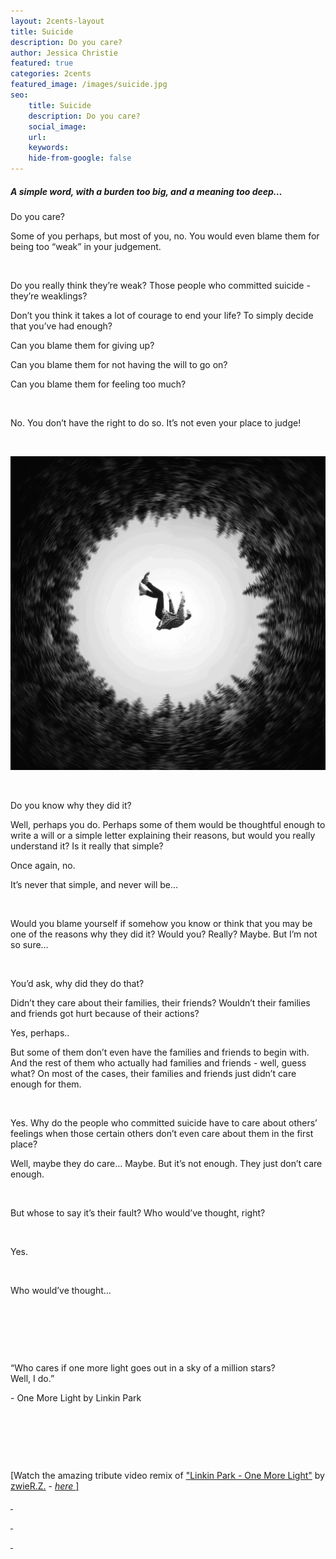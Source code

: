 ```yaml
---
layout: 2cents-layout
title: Suicide
description: Do you care?
author: Jessica Christie
featured: true
categories: 2cents
featured_image: /images/suicide.jpg
seo:
    title: Suicide
    description: Do you care?
    social_image:
    url:
    keywords:
    hide-from-google: false
---
```

##### A simple word, with a burden too big, and a meaning too deep…

Do you care?

Some of you perhaps, but most of you, no. You would even blame them for being too “weak” in your judgement.

&nbsp;

Do you really think they’re weak? Those people who committed suicide - they’re weaklings?

Don’t you think it takes a lot of courage to end your life? To simply decide that you’ve had enough?

Can you blame them for giving up?

Can you blame them for not having the will to go on?

Can you blame them for feeling too much?

&nbsp;

No. You don’t have the right to do so. It’s not even your place to judge\!

&nbsp;

<div>
    <img src="/images/suicide.jpg">
</div>

&nbsp;

Do you know why they did it?

Well, perhaps you do. Perhaps some of them would be thoughtful enough to write a will or a simple letter explaining their reasons, but would you really understand it? Is it really that simple?

Once again, no.

It’s never that simple, and never will be…

&nbsp;

Would you blame yourself if somehow you know or think that you may be one of the reasons why they did it? Would you? Really? Maybe. But I’m not so sure…

&nbsp;

You’d ask, why did they do that?

Didn’t they care about their families, their friends? Wouldn’t their families and friends got hurt because of their actions?

Yes, perhaps..

But some of them don’t even have the families and friends to begin with. And the rest of them who actually had families and friends - well, guess what? On most of the cases, their families and friends just didn’t care enough for them.

&nbsp;

Yes. Why do the people who committed suicide have to care about others’ feelings when those certain others don’t even care about them in the first place?

Well, maybe they do care… Maybe. But it’s not enough. They just don’t care enough.

&nbsp;

But whose to say it’s their fault? Who would’ve thought, right?

&nbsp;

Yes.

&nbsp;

Who would’ve thought…

&nbsp;

&nbsp;

&nbsp;

<div class="right padded-l">
    <p> “Who cares if one more light goes out in a sky of a million stars? <br> Well, I do.” </p>
    <p> - One More Light by Linkin Park </p>
</div>

&nbsp;

&nbsp;

&nbsp;

[Watch the amazing tribute video remix of <a href="https://www.youtube.com/watch?v=Tm8LGxTLtQk" target="_blank">"Linkin Park - One More Light"</a> by <a href="https://www.youtube.com/channel/UClM3cHgYoKNaZe94nLevpHg" target="_blank">zwieR.Z.</a> - <a href="https://www.youtube.com/watch?v=2sh2REsrJZk" target="_blank"><em>here&nbsp;</em>]

&nbsp;

&nbsp;

&nbsp;
